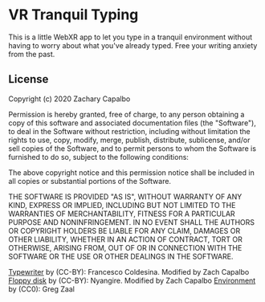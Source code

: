 # VR Tranquil Typing

This is a little WebXR app to let you type in a tranquil environment without
having to worry about what you've already typed. Free your writing anxiety from
the past.


## License

Copyright (c) 2020 Zachary Capalbo

Permission is hereby granted, free of charge, to any person obtaining a copy
of this software and associated documentation files (the "Software"), to deal
in the Software without restriction, including without limitation the rights
to use, copy, modify, merge, publish, distribute, sublicense, and/or sell
copies of the Software, and to permit persons to whom the Software is
furnished to do so, subject to the following conditions:

The above copyright notice and this permission notice shall be included in all
copies or substantial portions of the Software.

THE SOFTWARE IS PROVIDED "AS IS", WITHOUT WARRANTY OF ANY KIND, EXPRESS OR
IMPLIED, INCLUDING BUT NOT LIMITED TO THE WARRANTIES OF MERCHANTABILITY,
FITNESS FOR A PARTICULAR PURPOSE AND NONINFRINGEMENT. IN NO EVENT SHALL THE
AUTHORS OR COPYRIGHT HOLDERS BE LIABLE FOR ANY CLAIM, DAMAGES OR OTHER
LIABILITY, WHETHER IN AN ACTION OF CONTRACT, TORT OR OTHERWISE, ARISING FROM,
OUT OF OR IN CONNECTION WITH THE SOFTWARE OR THE USE OR OTHER DEALINGS IN THE
SOFTWARE.


[Typewriter](https://sketchfab.com/3d-models/typewriter-f8339a2f7ea849b8afbebb76a40e1759) by (CC-BY): Francesco Coldesina. Modified by Zach Capalbo
[Floppy disk](https://sketchfab.com/3d-models/floppy-disk-42e1e3a4e80443b8ac72fd55d988153e) by (CC-BY): Nyangire. Modified by Zach Capalbo
[Environment](https://hdrihaven.com/hdri/?h=autumn_hockey) by (CC0): Greg Zaal
